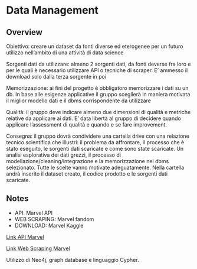 # Data Management

## Overview

Obiettivo: creare un dataset da fonti diverse ed eterogenee per un futuro utilizzo nell’ambito di una attività di data science

Sorgenti dati da utilizzare: almeno 2 sorgenti dati, da fonti deverse fra loro e per le quali è necessario utilizzare API o tecniche di scraper. E’ ammesso il download solo dalla terza sorgente in poi

Memorizzazione: ai fini del progetto è obbligatoro memorizzare i dati su un db. In base alle esigenze applicative il gruppo sceglierà in maniera motivata il miglior modello dati e il dbms corrispondente da utilizzare

Qualità: il gruppo deve indicare almeno due dimensioni di qualità e metriche relative da applicare ai dati. E’ data libertà al gruppo di decidere quando applicare l’assessment di qualità e quando e se fare improvement.

Consegna: il gruppo dovrà condividere una cartella drive con una relazione tecnico scientifica che illustri: il problema da affrontare, il processo che è stato eseguito, le sorgenti dati scaricate e come sono state scaricate. Un analisi esplorativa dei dati grezzi, il processo di modellazione/cleaning/integrazione e la memorizzazione nel dbms selezionato. Tutte le scelte vanno motivate adeguatamente. Nella cartella andrà inserito il dataset creato, il codice prodotto e le sorgenti dati scaricate.

## Notes

- API: Marvel API
- WEB SCRAPING: Marvel fandom
- DOWNLOAD: Marvel Kaggle

[Link API Marvel](https://developer.marvel.com/)

[Link Web Scraping Marvel](https://marvel.fandom.com/wiki/Marvel_Database)

Utilizzo di Neo4j, graph database e linguaggio Cypher.